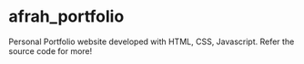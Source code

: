 # afrah_portfolio
Personal Portfolio website developed with 
HTML, CSS, Javascript.
Refer the source code for more!
